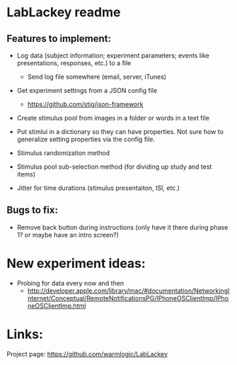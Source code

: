LabLackey readme
====

Features to implement:
----

- Log data (subject information; experiment parameters; events like presentations, responses, etc.) to a file
  - Send log file somewhere (email, server, iTunes)

- Get experiment settings from a JSON config file
  - https://github.com/stig/json-framework

- Create stimulus pool from images in a folder or words in a text file

- Put stimlui in a dictionary so they can have properties. Not sure how to generalize setting properties via the config file.

- Stimulus randomization method

- Stimulus pool sub-selection method (for dividing up study and test items)

- Jitter for time durations (stimulus presentaiton, ISI, etc.)


Bugs to fix:
----

- Remove back button during instructions (only have it there during phase 1? or maybe have an intro screen?)


New experiment ideas:
====

- Probing for data every now and then
  - http://developer.apple.com/library/mac/#documentation/NetworkingInternet/Conceptual/RemoteNotificationsPG/IPhoneOSClientImp/IPhoneOSClientImp.html

Links:
====

Project page: https://github.com/warmlogic/LabLackey
